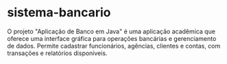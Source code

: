 # sistema-bancario
O projeto "Aplicação de Banco em Java" é uma aplicação acadêmica que oferece uma interface gráfica para operações bancárias e gerenciamento de dados. Permite cadastrar funcionários, agências, clientes e contas, com transações e relatórios disponíveis. 

